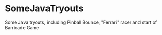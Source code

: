 # SomeJavaTryouts

Some Java tryouts, including Pinball Bounce, "Ferrari" racer and start of Barricade Game
